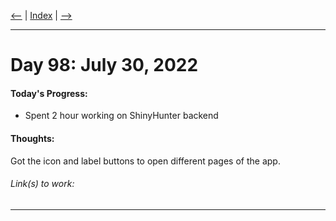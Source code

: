[<--](../Days/Day97.md) | [Index](../README.md) | [-->](../Days/Day99.md)
____
# Day 98: July 30, 2022
#### Today's Progress:
- Spent 2 hour working on ShinyHunter backend

#### Thoughts:
Got the icon and label buttons to open different pages of the app.

###### Link(s) to work:

___
